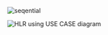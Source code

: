 ![seqential](https://user-images.githubusercontent.com/78857812/107847099-b3cbaf80-6e0e-11eb-97ad-6c67b8a698a9.png)








![HLR using USE CASE diagram](https://user-images.githubusercontent.com/78858575/107872490-a971ea00-6ed0-11eb-9640-18739766d8f3.jpg)

